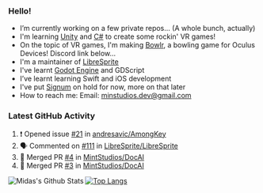### Hello!

- I’m currently working on a few private repos... (A whole bunch, actually)
- I'm learning [Unity](https://unity.com) and [C#](https://en.wikipedia.org/wiki/Microsoft_Visual_Studio#2019) to create some rockin' VR games!
- On the topic of VR games, I'm making [Bowlr](https://discord.gg/xb9Hp77Nv6), a bowling game for Oculus Devices! Discord link below...
- I'm a maintainer of [LibreSprite](https://github.com/LibreSprite/LibreSprite)
- I've learnt [Godot Engine](https://godotengine.org/) and GDScript
- I’ve learnt learning Swift and iOS development
- I've put [Signum](https://github.com/MintStudios/Signum) on hold for now, more on that later
- How to reach me: Email: minstudios.dev@gmail.com

### Latest GitHub Activity
<!--START_SECTION:activity-->

1. ❗️ Opened issue [#21](https://github.com/andresavic/AmongKey/issues/21) in [andresavic/AmongKey](https://github.com/andresavic/AmongKey)
2. 🗣 Commented on [#111](https://github.com/LibreSprite/LibreSprite/issues/111) in [LibreSprite/LibreSprite](https://github.com/LibreSprite/LibreSprite)
3. 🎉 Merged PR [#4](https://github.com/MintStudios/DocAI/pull/4) in [MintStudios/DocAI](https://github.com/MintStudios/DocAI)
4. 🎉 Merged PR [#3](https://github.com/MintStudios/DocAI/pull/3) in [MintStudios/DocAI](https://github.com/MintStudios/DocAI)
<!--END_SECTION:activity-->

<img align="left" alt="Midas's Github Stats" src="https://github-readme-stats.vercel.app/api?username=MintStudios&show_icons=true&hide_border=true&count_private=true&theme=radical" />

[![Top Langs](https://github-readme-stats.vercel.app/api/top-langs/?username=MintStudios&hide_border=true&count_private=true&theme=radical)](https://github.com/anuraghazra/github-readme-stats)
